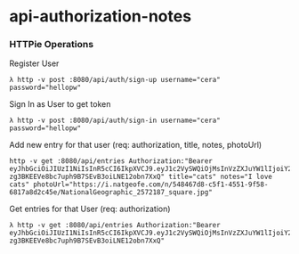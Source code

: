 # api-authorization-notes

### HTTPie Operations

Register User

```
λ http -v post :8080/api/auth/sign-up username="cera" password="hellopw"
```

Sign In as User to get token

```
λ http -v post :8080/api/auth/sign-in username="cera" password="hellopw"
```

Add new entry for that user (req: authorization, title, notes, photoUrl)

```
http -v get :8080/api/entries Authorization:"Bearer eyJhbGciOiJIUzI1NiIsInR5cCI6IkpXVCJ9.eyJ1c2VySWQiOjMsInVzZXJuYW1lIjoiY2VyYSIsImlhdCI6MTY4NTU0OTc0N30.2_79-zg3BKEEVe8bc7uph9B7SEvB3oiLNE12obn7XxQ" title="cats" notes="I love cats" photoUrl="https://i.natgeofe.com/n/548467d8-c5f1-4551-9f58-6817a8d2c45e/NationalGeographic_2572187_square.jpg"
```

Get entries for that User (req: authorization)

```
λ http -v get :8080/api/entries Authorization:"Bearer eyJhbGciOiJIUzI1NiIsInR5cCI6IkpXVCJ9.eyJ1c2VySWQiOjMsInVzZXJuYW1lIjoiY2VyYSIsImlhdCI6MTY4NTU0OTc0N30.2_79-zg3BKEEVe8bc7uph9B7SEvB3oiLNE12obn7XxQ"
```

